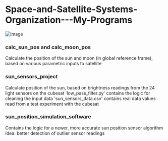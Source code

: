 # Space-and-Satellite-Systems-Organization---My-Programs
![image](https://github.com/Ayushsaha103/2021_Space-and-Satellite-Systems-Team---My-Programs/assets/71895904/e3107ce2-70b6-42b1-8f5b-be0e3e39c794)


### calc_sun_pos and calc_moon_pos
Calculate the position of the sun and moon (in global reference frame), based on various parametric inputs to satellite

### sun_sensors_project
Calculate position of the sun, based on brightness readings from the 24 light sensors on the cubesat
'low_pass_filter.py' contains the logic for cleaning the input data
'sun_sensors_data.csv' contains real data values read from a test experiment with the cubesat

### sun_position_simulation_software
Contains the logic for a newer, more accurate sun position sensor algorithm
Idea: better detection of outlier sensor readings

